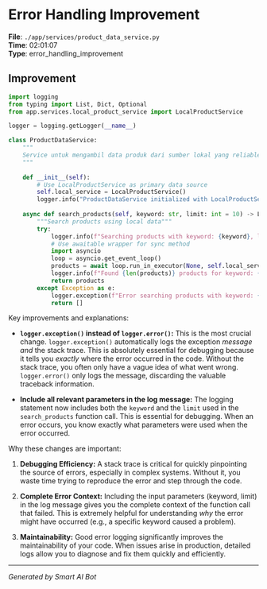 # Error Handling Improvement

**File**: `./app/services/product_data_service.py`  
**Time**: 02:01:07  
**Type**: error_handling_improvement

## Improvement

```python
import logging
from typing import List, Dict, Optional
from app.services.local_product_service import LocalProductService

logger = logging.getLogger(__name__)

class ProductDataService:
    """
    Service untuk mengambil data produk dari sumber lokal yang reliable
    """
    
    def __init__(self):
        # Use LocalProductService as primary data source
        self.local_service = LocalProductService()
        logger.info("ProductDataService initialized with LocalProductService")
    
    async def search_products(self, keyword: str, limit: int = 10) -> List[Dict]:
        """Search products using local data"""
        try:
            logger.info(f"Searching products with keyword: {keyword}, limit: {limit}")
            # Use awaitable wrapper for sync method
            import asyncio
            loop = asyncio.get_event_loop()
            products = await loop.run_in_executor(None, self.local_service.search_products, keyword, limit)
            logger.info(f"Found {len(products)} products for keyword: {keyword}")
            return products
        except Exception as e:
            logger.exception(f"Error searching products with keyword: {keyword}, limit: {limit}")  # Log the full exception
            return []
```

Key improvements and explanations:

* **`logger.exception()` instead of `logger.error()`:** This is the most crucial change.  `logger.exception()` automatically logs the exception *message* *and* the stack trace.  This is absolutely essential for debugging because it tells you *exactly* where the error occurred in the code.  Without the stack trace, you often only have a vague idea of what went wrong.  `logger.error()` only logs the message, discarding the valuable traceback information.

* **Include all relevant parameters in the log message:** The logging statement now includes both the `keyword` and the `limit` used in the `search_products` function call. This is essential for debugging. When an error occurs, you know exactly what parameters were used when the error occurred.

Why these changes are important:

1. **Debugging Efficiency:**  A stack trace is critical for quickly pinpointing the source of errors, especially in complex systems. Without it, you waste time trying to reproduce the error and step through the code.

2. **Complete Error Context:** Including the input parameters (keyword, limit) in the log message gives you the complete context of the function call that failed.  This is extremely helpful for understanding *why* the error might have occurred (e.g., a specific keyword caused a problem).

3. **Maintainability:**  Good error logging significantly improves the maintainability of your code.  When issues arise in production, detailed logs allow you to diagnose and fix them quickly and efficiently.

---
*Generated by Smart AI Bot*
